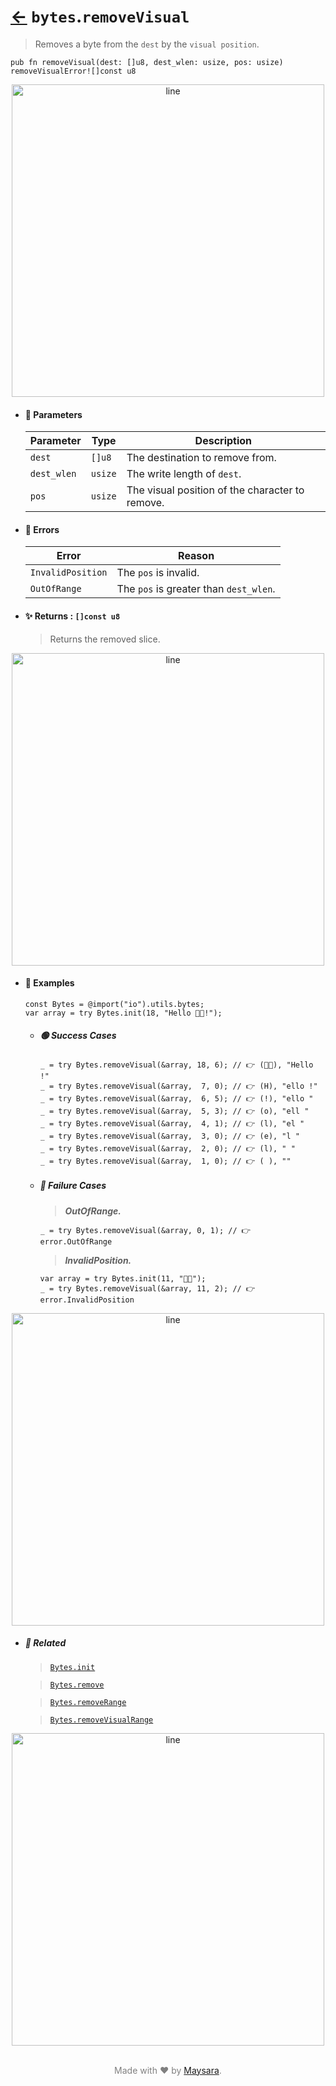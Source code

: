 # [←](../bytes.md) `bytes`.`removeVisual`

> Removes a byte from the `dest` by the `visual position`.

```zig
pub fn removeVisual(dest: []u8, dest_wlen: usize, pos: usize) removeVisualError![]const u8
```


<div align="center">
<img src="https://raw.githubusercontent.com/Super-ZIG/io/refs/heads/main/dist/img/md/line.png" alt="line" style="width:500px;"/>
</div>

- #### 🧩 Parameters

    | Parameter   | Type    | Description                                     |
    | ----------- | ------- | ----------------------------------------------- |
    | `dest`      | `[]u8`  | The destination to remove from.                 |
    | `dest_wlen` | `usize` | The write length of `dest`.                     |
    | `pos`       | `usize` | The visual position of the character to remove. |

- #### 🚫 Errors

    | Error             | Reason                                 |
    | ----------------- | -------------------------------------- |
    | `InvalidPosition` | The `pos` is invalid.                  |
    | `OutOfRange`      | The `pos` is greater than `dest_wlen`. |

- #### ✨ Returns : `[]const u8`

    > Returns the removed slice.

<div align="center">
<img src="https://raw.githubusercontent.com/Super-ZIG/io/refs/heads/main/dist/img/md/line.png" alt="line" style="width:500px;"/>
</div>

- #### 🧪 Examples

    ```zig
    const Bytes = @import("io").utils.bytes;
    var array = try Bytes.init(18, "Hello 👨‍🏭!");
    ```

    - ##### 🟢 Success Cases

        ```zig
        _ = try Bytes.removeVisual(&array, 18, 6); // 👉 (👨‍🏭), "Hello !"
        _ = try Bytes.removeVisual(&array,  7, 0); // 👉 (H), "ello !"
        _ = try Bytes.removeVisual(&array,  6, 5); // 👉 (!), "ello "
        _ = try Bytes.removeVisual(&array,  5, 3); // 👉 (o), "ell "
        _ = try Bytes.removeVisual(&array,  4, 1); // 👉 (l), "el "
        _ = try Bytes.removeVisual(&array,  3, 0); // 👉 (e), "l "
        _ = try Bytes.removeVisual(&array,  2, 0); // 👉 (l), " "
        _ = try Bytes.removeVisual(&array,  1, 0); // 👉 ( ), ""
        ```

    - ##### 🔴 Failure Cases

        > **_OutOfRange._**

        ```zig
        _ = try Bytes.removeVisual(&array, 0, 1); // 👉 error.OutOfRange
        ```

        > **_InvalidPosition._**

        ```zig
        var array = try Bytes.init(11, "👨‍🏭");
        _ = try Bytes.removeVisual(&array, 11, 2); // 👉 error.InvalidPosition
        ```


<div align="center">
<img src="https://raw.githubusercontent.com/Super-ZIG/io/refs/heads/main/dist/img/md/line.png" alt="line" style="width:500px;"/>
</div>

- ##### 🔗 Related

  > [`Bytes.init`](./init.md)

  > [`Bytes.remove`](./remove.md)

  > [`Bytes.removeRange`](./removeRange.md)

  > [`Bytes.removeVisualRange`](./removeVisualRange.md)

<div align="center">
<img src="https://raw.githubusercontent.com/Super-ZIG/io/refs/heads/main/dist/img/md/line.png" alt="line" style="width:500px;"/>
</div>

<p align="center" style="color:grey;"><br />Made with ❤️ by <a href="http://github.com/maysara-elshewehy" target="blank">Maysara</a>.</p>